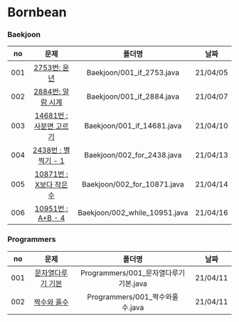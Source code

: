 # Bornbean

### Baekjoon

|no|문제|폴더명|날짜|
|:------:|:--------------------------------------------------------------------------------:|:---------------:|:----------:|
| 001 | [2753번: 윤년](https://www.acmicpc.net/problem/2753)                   | Baekjoon/001_if_2753.java | 21/04/05 |
| 002 | [2884번: 알람 시계](https://www.acmicpc.net/problem/2884)               | Baekjoon/001_if_2884.java | 21/04/07 |
| 003 | [14681번 : 사분면 고르기](https://www.acmicpc.net/problem/14681)        | Baekjoon/001_if_14681.java | 21/04/10 |
| 004 | [2438번 : 별 찍기 - 1](https://www.acmicpc.net/problem/2438)           | Baekjoon/002_for_2438.java | 21/04/13 |
| 005 | [10871번 : X보다 작은 수](https://www.acmicpc.net/problem/10871)           | Baekjoon/002_for_10871.java | 21/04/14 |
| 006 | [10951번 : A+B - 4](https://www.acmicpc.net/problem/10951)           | Baekjoon/002_while_10951.java | 21/04/16 |

### Programmers

|no|문제|폴더명|날짜|
|:------:|:--------------------------------------------------------------------------------:|:---------------:|:----------:|
| 001 | [문자열다루기 기본](https://programmers.co.kr/learn/courses/30/lessons/12918)   |  Programmers/001_문자열다루기기본.java   | 21/04/11 |
| 002 | [짝수와 홀수](https://programmers.co.kr/learn/courses/30/lessons/12937)         |  Programmers/001_짝수와홀수.java   | 21/04/11 |

